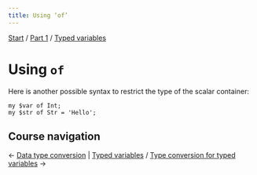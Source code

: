 ```yaml
---
title: Using ‘of’
---
```


[Start](/raku-course/) / [Part 1](/raku-course/part1) / [Typed variables](/raku-course/typed-variables)

# Using `of`

Here is another possible syntax to restrict the type of the scalar container:

    my $var of Int;
    my $str of Str = 'Hello';

## Course navigation

← [Data type conversion](/raku-course/coercion) | [Typed variables](/raku-course/typed-variables) / [Type conversion for typed variables](../coercion) →

